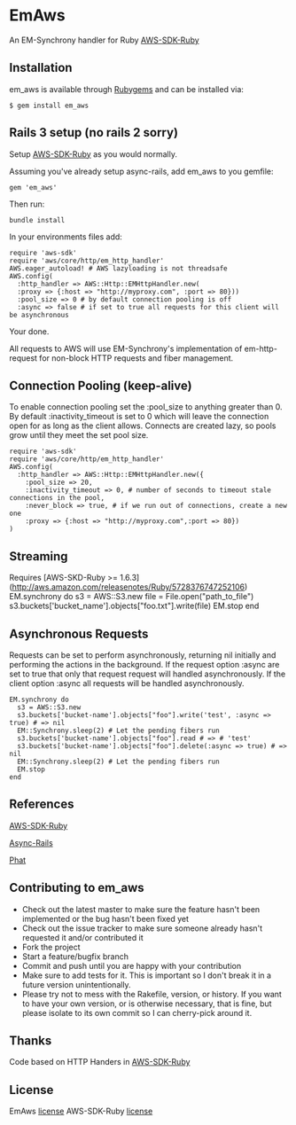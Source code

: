 # EmAws
An EM-Synchrony handler for Ruby [AWS-SDK-Ruby](https://github.com/aws/aws-sdk-ruby)

## Installation

em_aws is available through [Rubygems](https://rubygems.org/gems/em_aws) and can be installed via:

    $ gem install em_aws

## Rails 3 setup (no rails 2 sorry)
Setup [AWS-SDK-Ruby](https://github.com/aws/aws-sdk-ruby/blob/master/README.rdoc) as you would normally.

Assuming you've already setup async-rails, add em_aws to you gemfile:
    
    gem 'em_aws'

Then run:
    
    bundle install

In your environments files add:

    require 'aws-sdk'
    require 'aws/core/http/em_http_handler'
    AWS.eager_autoload! # AWS lazyloading is not threadsafe
    AWS.config(
      :http_handler => AWS::Http::EMHttpHandler.new(
      :proxy => {:host => "http://myproxy.com", :port => 80}))
      :pool_size => 0 # by default connection pooling is off
      :async => false # if set to true all requests for this client will be asynchronous

Your done. 

All requests to AWS will use EM-Synchrony's implementation of em-http-request for non-block HTTP requests and fiber management.

## Connection Pooling (keep-alive)
To enable connection pooling set the :pool_size to anything greater than 0. By default :inactivity_timeout is set
to 0 which will leave the connection open for as long as the client allows. Connects
are created lazy, so pools grow until they meet the set pool size.
    
    require 'aws-sdk'
    require 'aws/core/http/em_http_handler'
    AWS.config(
      :http_handler => AWS::Http::EMHttpHandler.new({
        :pool_size => 20,
        :inactivity_timeout => 0, # number of seconds to timeout stale connections in the pool,
        :never_block => true, # if we run out of connections, create a new one
        :proxy => {:host => "http://myproxy.com",:port => 80})
    )

## Streaming
Requires [AWS-SKD-Ruby >= 1.6.3] (http://aws.amazon.com/releasenotes/Ruby/5728376747252106)
    EM.synchrony do
      s3 = AWS::S3.new 
      file = File.open("path_to_file")
      s3.buckets['bucket_name'].objects["foo.txt"].write(file)
      EM.stop
    end

## Asynchronous Requests
Requests can be set to perform asynchronously, returning nil initially and performing
the actions in the background. If the request option :async are set to true that only
that request request will handled asynchronously. If the client option :async all requests will 
be handled asynchronously.

    EM.synchrony do
      s3 = AWS::S3.new
      s3.buckets['bucket-name'].objects["foo"].write('test', :async => true) # => nil
      EM::Synchrony.sleep(2) # Let the pending fibers run
      s3.buckets['bucket-name'].objects["foo"].read # => # 'test'
      s3.buckets['bucket-name'].objects["foo"].delete(:async => true) # => nil
      EM::Synchrony.sleep(2) # Let the pending fibers run
      EM.stop
    end

## References

  [AWS-SDK-Ruby](https://github.com/aws/aws-sdk-ruby)

  [Async-Rails](https://github.com/igrigorik/async-rails)

  [Phat](http://www.mikeperham.com/2010/04/03/introducing-phat-an-asynchronous-rails-app/)

## Contributing to em_aws
 
* Check out the latest master to make sure the feature hasn't been implemented or the bug hasn't been fixed yet
* Check out the issue tracker to make sure someone already hasn't requested it and/or contributed it
* Fork the project
* Start a feature/bugfix branch
* Commit and push until you are happy with your contribution
* Make sure to add tests for it. This is important so I don't break it in a future version unintentionally.
* Please try not to mess with the Rakefile, version, or history. If you want to have your own version, or is otherwise necessary, that is fine, but please isolate to its own commit so I can cherry-pick around it.

## Thanks

Code based on HTTP Handers in [AWS-SDK-Ruby](https://github.com/aws/aws-sdk-ruby/blob/master/README.rdoc)

## License

EmAws [license](https://github.com/JoshMcKin/em_aws/blob/master/LICENSE.txt)
AWS-SDK-Ruby [license](https://github.com/aws/aws-sdk-for-ruby/blob/master/LICENSE.txt)
